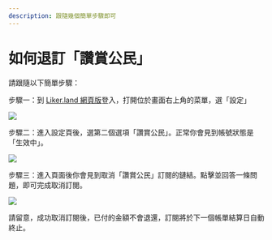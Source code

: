 ```yaml
---
description: 跟隨幾個簡單步驟即可
---
```


# 如何退訂「讚賞公民」

請跟隨以下簡單步驟：  
  
步驟一：到 [Liker.land 網頁版](https://liker.land/)登入，打開位於畫面右上角的菜單，選「設定」

![](https://downloads.intercomcdn.com/i/o/133320672/6e70668f7a1563c5d9f5dfee/image.png)

步驟二：進入設定頁後，選第二個選項「讚賞公民」。正常你會見到帳號狀態是「生效中」。  


![](https://downloads.intercomcdn.com/i/o/133321334/4625593771d55f552ce4ee26/image.png)

步驟三：進入頁面後你會見到取消「讚賞公民」訂閱的鏈結。點擊並回答一條問題，即可完成取消訂閱。

![](https://downloads.intercomcdn.com/i/o/133321600/c26554128c4b2efa993ede59/image.png)

請留意，成功取消訂閱後，已付的金額不會退還，訂閱將於下一個帳單結算日自動終止。

